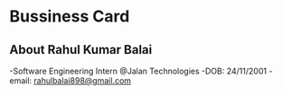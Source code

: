 # Bussiness Card

## About Rahul Kumar Balai
-Software Engineering Intern @Jalan Technologies
-DOB: 24/11/2001
-email: rahulbalai898@gmail.com

